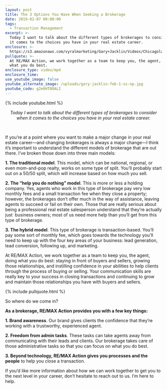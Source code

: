 ```yaml
---
layout: post
title: The 3 Options You Have When Seeking a Brokerage
date: 2019-02-07 00:00:00
tags:
  - Transaction Management
excerpt: >-
  Today I want to talk about the different types of brokerages to consider when
  it comes to the choices you have in your real estate career.
enclosure: >-
  https://s3.amazonaws.com/vyralmarketing/Gary+Jacklin/Videos/Chicagoland+Real+Estate+-+The+3+Options+You+Have+When+Seeking+a+Brokerage.mp4
pullquote: >-
  At RE/MAX Action, we work together as a team to keep you, the agent, doing
  what you do best.
enclosure_type: video/mp4
enclosure_time:
use_youtube_image: false
youtube_alternate_image: /uploads/gary-jacklin-feb-1-ss-np.jpg
youtube_code: g2e6HT0OALI
---
```


{% include youtube.html %}

<center><em>Today I want to talk about the different types of brokerages to consider when it comes to the choices you have in your real estate career.</em></center>

&nbsp;

If you’re at a point where you want to make a major change in your real estate career—and changing brokerages is always a major change—I think it’s important to understand the different models of brokerage that are out there. I’ve broken those down into three main models:

**1. The traditional model**. This model, which can be national, regional, or even mom-and-pop realty, works on some type of split. You’ll probably start out on a 50/50 split, which will increase based on how much you sell.

**2. The “help you do nothing” model**. This is more or less a holding company. Yes, agents who work in this type of brokerage pay very low monthly fees and a small transaction fee when they close a property; however, the brokerages don’t offer much in the way of assistance, leaving agents to succeed or fail on their own. Those that are really serious about being a professional real estate salesperson understand that they’re actually just &nbsp;business owners; most of us need more help than you’ll get from this type of brokerage.

**3. The hybrid model**. This type of brokerage is transaction-based. You’ll pay some sort of monthly fee, which goes towards the technology you’ll need to keep up with the four key areas of your business: lead generation, lead conversion, following up, and marketing.

At RE/MAX Action, we work together as a team to keep you, the agent, doing what you do best: staying in front of buyers and sellers, growing those relationships, and instilling confidence in your abilities to help clients through the process of buying or selling. Your communication skills are really key to your success in closing transactions and continuing to grow and maintain those relationships you have with buyers and sellers.

{% include pullquote.html %}

So where do we come in?

**As a brokerage, RE/MAX Action provides you with a few key things:**

**1. Brand awareness**. Our brand gives clients the confidence that they’re working with a trustworthy, experienced agent.

**2. Freedom from admin tasks**. These tasks can take agents away from communicating with their leads and clients. Our brokerage takes care of those administrative tasks so that you can focus on what you do best.

**3. Beyond technology, RE/MAX Action gives you processes and the people** to help you close a transaction.

If you’d like more information about how we can work together to get you to the next level in your career, don’t hesitate to reach out to us. I’m here to help.